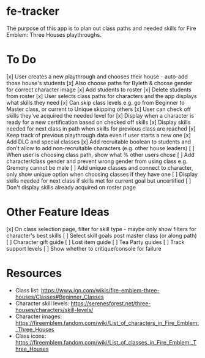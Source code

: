 # fe-tracker

The purpose of this app is to plan out class paths and needed skills for Fire Emblem: Three Houses playthroughs.

# To Do

[x] User creates a new playthrough and chooses their house - auto-add those house's students
[x] Also choose paths for Byleth & choose gender for correct character image
[x] Add students to roster
[x] Delete students from roster
[x] User selects class paths for characters and the app displays what skills they need
[x] Can skip class levels e.g. go from Beginner to Master class, or current to Unique skipping others
[x] User can check off skills they've acquired the needed level for
[x] Display when a character is ready for a new certification based on checked off skills
[x] Display skills needed for next class in path when skills for previous class are reached
[x] Keep track of previous playthrough data even if user starts a new one
[x] Add DLC and special classes
[x] Add recruitable boolean to students and don't allow to add non-recruitable characters (e.g. other house leaders)
[ ] When user is choosing class path, show what % other users chose
[ ] Add character/class gender and prevent wrong gender from using class e.g. Gremory cannot be male
[ ] Add unique classes and connect to character, only show unique option when choosing classes if they have one
[ ] Display skills needed for next class if skills met for current goal but uncertified
[ ] Don't display skills already acquired on roster page

# Other Feature Ideas

[x] On class selection page, filter for skill type - maybe only show filters for character's best skills
[ ] Select skill goals post master class (or along path)
[ ] Character gift guide
[ ] Lost item guide
[ ] Tea Party guides
[ ] Track support levels
[ ] Show whether to critique/console for failure

# Resources

-   Class list: https://www.ign.com/wikis/fire-emblem-three-houses/Classes#Beginner_Classes
-   Character skill levels: https://serenesforest.net/three-houses/characters/skill-levels/
-   Character images: https://fireemblem.fandom.com/wiki/List_of_characters_in_Fire_Emblem:_Three_Houses
-   Class icons: https://fireemblem.fandom.com/wiki/List_of_classes_in_Fire_Emblem:_Three_Houses
